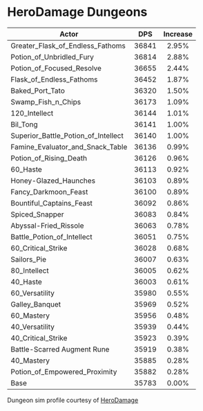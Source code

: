 # HeroDamage Dungeons
| Actor | DPS | Increase |
|---|:---:|:---:|
|Greater_Flask_of_Endless_Fathoms|36841|2.95%|
|Potion_of_Unbridled_Fury|36814|2.88%|
|Potion_of_Focused_Resolve|36655|2.44%|
|Flask_of_Endless_Fathoms|36452|1.87%|
|Baked_Port_Tato|36320|1.50%|
|Swamp_Fish_n_Chips|36173|1.09%|
|120_Intellect|36144|1.01%|
|Bil_Tong|36141|1.00%|
|Superior_Battle_Potion_of_Intellect|36140|1.00%|
|Famine_Evaluator_and_Snack_Table|36136|0.99%|
|Potion_of_Rising_Death|36126|0.96%|
|60_Haste|36113|0.92%|
|Honey-Glazed_Haunches|36103|0.89%|
|Fancy_Darkmoon_Feast|36100|0.89%|
|Bountiful_Captains_Feast|36092|0.86%|
|Spiced_Snapper|36083|0.84%|
|Abyssal-Fried_Rissole|36063|0.78%|
|Battle_Potion_of_Intellect|36051|0.75%|
|60_Critical_Strike|36028|0.68%|
|Sailors_Pie|36007|0.63%|
|80_Intellect|36005|0.62%|
|40_Haste|36003|0.61%|
|60_Versatility|35980|0.55%|
|Galley_Banquet|35969|0.52%|
|60_Mastery|35956|0.48%|
|40_Versatility|35939|0.44%|
|40_Critical_Strike|35923|0.39%|
|Battle-Scarred Augment Rune|35919|0.38%|
|40_Mastery|35885|0.28%|
|Potion_of_Empowered_Proximity|35882|0.28%|
|Base|35783|0.00%|

 Dungeon sim profile courtesy of [HeroDamage](https://www.herodamage.com/)